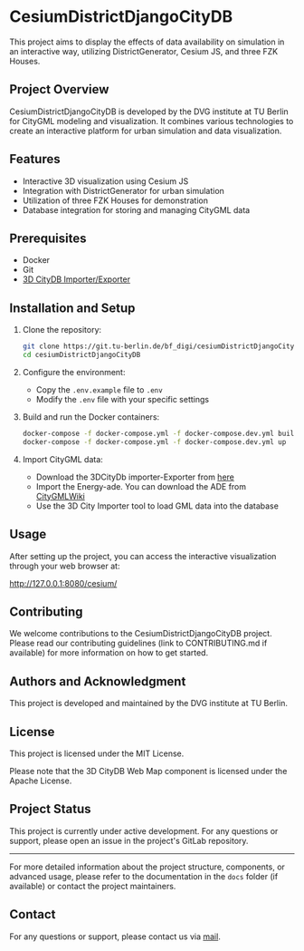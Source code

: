 # CesiumDistrictDjangoCityDB

This project aims to display the effects of data availability on simulation in an interactive way, utilizing DistrictGenerator, Cesium JS, and three FZK Houses.

## Project Overview

CesiumDistrictDjangoCityDB is developed by the DVG institute at TU Berlin for CityGML modeling and visualization. It combines various technologies to create an interactive platform for urban simulation and data visualization.

## Features

- Interactive 3D visualization using Cesium JS
- Integration with DistrictGenerator for urban simulation
- Utilization of three FZK Houses for demonstration
- Database integration for storing and managing CityGML data

## Prerequisites

- Docker
- Git
- [3D CityDB Importer/Exporter](https://3dcitydb-docs.readthedocs.io/en/latest/impexp/index.html)

## Installation and Setup

1. Clone the repository:
   ```bash
   git clone https://git.tu-berlin.de/bf_digi/cesiumDistrictDjangoCityDB.git
   cd cesiumDistrictDjangoCityDB
   ```

2. Configure the environment:
   - Copy the `.env.example` file to `.env`
   - Modify the `.env` file with your specific settings

3. Build and run the Docker containers:
   ```bash
   docker-compose -f docker-compose.yml -f docker-compose.dev.yml build
   docker-compose -f docker-compose.yml -f docker-compose.dev.yml up
   ```

4. Import CityGML data:
   - Download the 3DCityDb importer-Exporter from [here](https://github.com/3dcitydb/importer-exporter)
   - Import the Energy-ade. You can download the ADE from [CityGMLWiki](https://www.citygmlwiki.org/index.php?title=CityGML_Energy_ADE_V._2.0)   
   - Use the 3D City Importer tool to load GML data into the database

## Usage

After setting up the project, you can access the interactive visualization through your web browser at:

http://127.0.0.1:8080/cesium/

## Contributing

We welcome contributions to the CesiumDistrictDjangoCityDB project. Please read our contributing guidelines (link to CONTRIBUTING.md if available) for more information on how to get started.

## Authors and Acknowledgment

This project is developed and maintained by the DVG institute at TU Berlin.

## License

This project is licensed under the MIT License. 

Please note that the 3D CityDB Web Map component is licensed under the Apache License.

## Project Status

This project is currently under active development. For any questions or support, please open an issue in the project's GitLab repository.

---

For more detailed information about the project structure, components, or advanced usage, please refer to the documentation in the `docs` folder (if available) or contact the project maintainers.

## Contact

For any questions or support, please contact us via [mail](mailto:info@dvg.tu-berlin.de).
